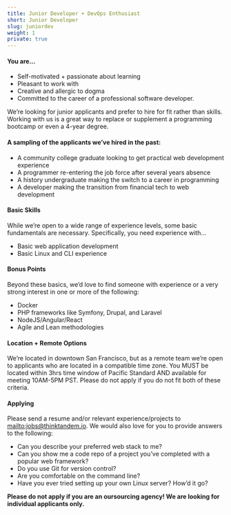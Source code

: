 ```yaml
---
title: Junior Developer + DevOps Enthusiast
short: Junior Developer
slug: juniordev
weight: 1
private: true
---
```


#### You are...

* Self-motivated + passionate about learning
* Pleasant to work with
* Creative and allergic to dogma
* Committed to the career of a professional software developer.

We’re looking for junior applicants and prefer to hire for fit rather than skills. Working with us is a great way to replace or supplement a programming bootcamp or even a 4-year degree.

#### A sampling of the applicants we’ve hired in the past:

* A community college graduate looking to get practical web development experience
* A programmer re-entering the job force after several years absence
* A history undergraduate making the switch to a career in programming
* A developer making the transition from financial tech to web development

#### Basic Skills

While we’re open to a wide range of experience levels, some basic fundamentals are necessary. Specifically, you need experience with…

* Basic web application development
* Basic Linux and CLI experience

#### Bonus Points

Beyond these basics, we’d love to find someone with experience or a very strong interest in one or more of the following:

* Docker
* PHP frameworks like Symfony, Drupal, and Laravel
* NodeJS/Angular/React
* Agile and Lean methodologies

#### Location + Remote Options

We’re located in downtown San Francisco, but as a remote team we’re open to applicants who are located in a compatible time zone. You MUST be located within 3hrs time window of Pacific Standard AND available for meeting 10AM-5PM PST. Please do not apply if you do not fit both of these criteria.

#### Applying

Please send a resume and/or relevant experience/projects to <mailto:jobs@thinktandem.io>. We would also love for you to provide answers to the following:

* Can you describe your preferred web stack to me?
* Can you show me a code repo of a project you’ve completed with a popular web framework?
* Do you use Git for version control?
* Are you comfortable on the command line?
* Have you ever tried setting up your own Linux server? How’d it go?

**Please do not apply if you are an oursourcing agency! We are looking for individual applicants only.**
